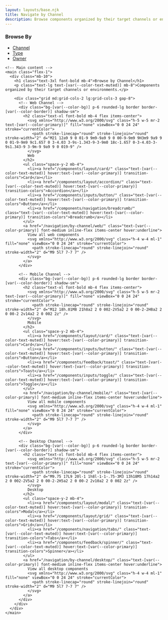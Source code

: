 ```yaml
---
layout: layouts/base.njk
title: Navigate by Channel
description: Browse components organized by their target channels or environments
---
```


<div class="container mx-auto px-4 md:px-6 py-8">
  <div class="flex flex-col lg:flex-row gap-10">
    <!-- Left sidebar navigation -->
    <aside class="lg:w-64 shrink-0">
      <nav class="space-y-6">
        <div class="space-y-2">
          <h3 class="font-medium text-sm uppercase text-[var(--color-text-muted)]">Browse By</h3>
          <ul class="space-y-2">
            <li><a href="/navigation/by-channel/" class="block py-1 text-[var(--color-primary)] font-medium">Channel</a></li>
            <li><a href="/navigation/by-type/" class="block py-1 hover:text-[var(--color-primary)] transition-colors">Type</a></li>
            <li><a href="/navigation/by-owner/" class="block py-1 hover:text-[var(--color-primary)] transition-colors">Owner</a></li>
          </ul>
        </div>
      </nav>
    </aside>
    
    <!-- Main content -->
    <main class="flex-1">
      <div class="mb-10">
        <h1 class="text-3xl font-bold mb-4">Browse by Channel</h1>
        <p class="text-lg text-[var(--color-text-muted)] mb-8">Components organized by their target channels or environments.</p>
        
        <div class="grid md:grid-cols-2 lg:grid-cols-3 gap-8">
          <!-- Web Channel -->
          <div class="bg-[var(--color-bg)] p-6 rounded-lg border border-[var(--color-border)] shadow-sm">
            <h2 class="text-xl font-bold mb-4 flex items-center">
              <svg xmlns="http://www.w3.org/2000/svg" class="h-5 w-5 mr-2 text-[var(--color-primary)]" fill="none" viewBox="0 0 24 24" stroke="currentColor">
                <path stroke-linecap="round" stroke-linejoin="round" stroke-width="2" d="M21 12a9 9 0 01-9 9m9-9a9 9 0 00-9-9m9 9H3m9 9a9 9 0 01-9-9m9 9c1.657 0 3-4.03 3-9s-1.343-9-3-9m0 18c-1.657 0-3-4.03-3-9s1.343-9 3-9m-9 9a9 9 0 019-9" />
              </svg>
              Web
            </h2>
            <ul class="space-y-2 mb-4">
              <li><a href="/components/layout/card/" class="text-[var(--color-text-muted)] hover:text-[var(--color-primary)] transition-colors">Card</a></li>
              <li><a href="/components/layout/accordion/" class="text-[var(--color-text-muted)] hover:text-[var(--color-primary)] transition-colors">Accordion</a></li>
              <li><a href="/components/inputs/button/" class="text-[var(--color-text-muted)] hover:text-[var(--color-primary)] transition-colors">Button</a></li>
              <li><a href="/components/navigation/breadcrumb/" class="text-[var(--color-text-muted)] hover:text-[var(--color-primary)] transition-colors">Breadcrumb</a></li>
            </ul>
            <a href="/navigation/by-channel/web/" class="text-[var(--color-primary)] font-medium inline-flex items-center hover:underline">
              View all web components
              <svg xmlns="http://www.w3.org/2000/svg" class="h-4 w-4 ml-1" fill="none" viewBox="0 0 24 24" stroke="currentColor">
                <path stroke-linecap="round" stroke-linejoin="round" stroke-width="2" d="M9 5l7 7-7 7" />
              </svg>
            </a>
          </div>
          
          <!-- Mobile Channel -->
          <div class="bg-[var(--color-bg)] p-6 rounded-lg border border-[var(--color-border)] shadow-sm">
            <h2 class="text-xl font-bold mb-4 flex items-center">
              <svg xmlns="http://www.w3.org/2000/svg" class="h-5 w-5 mr-2 text-[var(--color-primary)]" fill="none" viewBox="0 0 24 24" stroke="currentColor">
                <path stroke-linecap="round" stroke-linejoin="round" stroke-width="2" d="M12 18h.01M8 21h8a2 2 0 002-2V5a2 2 0 00-2-2H8a2 2 0 00-2 2v14a2 2 0 002 2z" />
              </svg>
              Mobile
            </h2>
            <ul class="space-y-2 mb-4">
              <li><a href="/components/layout/card/" class="text-[var(--color-text-muted)] hover:text-[var(--color-primary)] transition-colors">Card</a></li>
              <li><a href="/components/inputs/button/" class="text-[var(--color-text-muted)] hover:text-[var(--color-primary)] transition-colors">Button</a></li>
              <li><a href="/components/feedback/toast/" class="text-[var(--color-text-muted)] hover:text-[var(--color-primary)] transition-colors">Toast</a></li>
              <li><a href="/components/inputs/toggle/" class="text-[var(--color-text-muted)] hover:text-[var(--color-primary)] transition-colors">Toggle</a></li>
            </ul>
            <a href="/navigation/by-channel/mobile/" class="text-[var(--color-primary)] font-medium inline-flex items-center hover:underline">
              View all mobile components
              <svg xmlns="http://www.w3.org/2000/svg" class="h-4 w-4 ml-1" fill="none" viewBox="0 0 24 24" stroke="currentColor">
                <path stroke-linecap="round" stroke-linejoin="round" stroke-width="2" d="M9 5l7 7-7 7" />
              </svg>
            </a>
          </div>
          
          <!-- Desktop Channel -->
          <div class="bg-[var(--color-bg)] p-6 rounded-lg border border-[var(--color-border)] shadow-sm">
            <h2 class="text-xl font-bold mb-4 flex items-center">
              <svg xmlns="http://www.w3.org/2000/svg" class="h-5 w-5 mr-2 text-[var(--color-primary)]" fill="none" viewBox="0 0 24 24" stroke="currentColor">
                <path stroke-linecap="round" stroke-linejoin="round" stroke-width="2" d="M9.75 17L9 20l-1 1h8l-1-1-.75-3M3 13h18M5 17h14a2 2 0 002-2V5a2 2 0 00-2-2H5a2 2 0 00-2 2v10a2 2 0 002 2z" />
              </svg>
              Desktop
            </h2>
            <ul class="space-y-2 mb-4">
              <li><a href="/components/layout/modal/" class="text-[var(--color-text-muted)] hover:text-[var(--color-primary)] transition-colors">Modal</a></li>
              <li><a href="/components/layout/grid/" class="text-[var(--color-text-muted)] hover:text-[var(--color-primary)] transition-colors">Grid</a></li>
              <li><a href="/components/navigation/tabs/" class="text-[var(--color-text-muted)] hover:text-[var(--color-primary)] transition-colors">Tabs</a></li>
              <li><a href="/components/feedback/spinner/" class="text-[var(--color-text-muted)] hover:text-[var(--color-primary)] transition-colors">Spinner</a></li>
            </ul>
            <a href="/navigation/by-channel/desktop/" class="text-[var(--color-primary)] font-medium inline-flex items-center hover:underline">
              View all desktop components
              <svg xmlns="http://www.w3.org/2000/svg" class="h-4 w-4 ml-1" fill="none" viewBox="0 0 24 24" stroke="currentColor">
                <path stroke-linecap="round" stroke-linejoin="round" stroke-width="2" d="M9 5l7 7-7 7" />
              </svg>
            </a>
          </div>
        </div>
      </div>
    </main>
  </div>
</div>